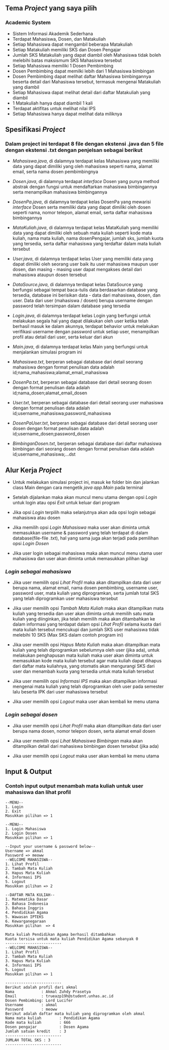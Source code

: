 ## Tema *Project* yang saya pilih
  
### Academic System

- Sistem Informasi Akademik Sederhana
- Terdapat Mahasiswa, Dosen, dan Matakuliah
- Setiap Mahasiswa dapat mengambil beberapa Matakuliah
- Setiap Matakuliah memiliki SKS dan Dosen Pengajar
- Jumlah SKS Matakuliah yang dapat diambil oleh Mahasiswa tidak boleh melebihi batas maksismum SKS Mahasiswa tersebut
- Setiap Mahasiswa memiliki 1 Dosen Pembimbing
- Dosen Pembimbing dapat memilki lebih dari 1 Mahasiswa bimbingan
- Dosen Pembimbing dapat melihat daftar Mahasiswa bimbingannya beserta detail dari Mahasiswa tersebut, termasuk mengenai Matakuliah yang diambil
- Setiap Mahasiswa dapat melihat detail dari daftar Matakuliah yang diambil
- 1 Matakuliah hanya dapat diambil 1 kali
- Terdapat aktifitas untuk melihat nilai IPS
- Setiap Mahasiswa hanya dapat melihat data miliknya

## Spesifikasi *Project*

### Dalam project ini terdapat 8 file dengan ekstensi .java dan 5 file dengan ekstensi .txt dengan penjelsan sebagai berikut

- *Mahasiswa.java*, di dalamnya terdapat kelas Mahasiswa yang memiliki data yang dapat dimiliki yang oleh mahasiswa seperti nama, alamat email, serta nama dosen pembimbingnya

- *Dosen.java*, di dalamnya terdapat *interface* Dosen yang punya method abstrak dengan fungsi untuk mendaftarkan mahasiswa bimbingannya serta menampilkan mahasiswa bimbingannya

- *DosenPa.java*, di dalamnya terdapat kelas DosenPa yang mewarisi *interface* Dosen serta memiliki data yang dapat dimiliki oleh dosen seperti nama, nomor telepon, alamat email, serta daftar mahasiswa bimbingannya

- *MataKuliah.java*, di dalamnya terdapat kelas MataKuliah yang memiliki data yang dapat dimiliki oleh sebuah mata kuliah seperti kode mata kuliah, nama mata kuliah, nama dosenPengajar, jumlah sks, jumlah kuota yang tersedia, serta daftar mahasiswa yang terdaftar dalam mata kuliah tersebut

- *User.java*, di dalamnya terdapat kelas User yang memiliki data yang dapat dimiliki oleh seorang user baik itu user mahasiswa maupun user dosen, dan masing - masing user dapat mengakses detail dari mahasiswa ataupun dosen tersebut

- *DataSource.java*, di dalamnya terdapat kelas DataSource yang berfungsi sebagai tempat baca-tulis data berdasarkan database yang tersedia, database ini berisikan data - data dari mahasiswa, dosen, dan user. Data dari user (mahasiswa / dosen) berupa username dengan password telah tersimpan dalam database yang tersedia

- *Login.java*, di dalamnya terdapat kelas Login yang berfungsi untuk melakukan segala hal yang dapat dilakukan oleh user ketika telah berhasil masuk ke dalam akunnya, terdapat behavior untuk melakukan verifikasi username dengan password untuk setiap user, menampilkan profil atau detail dari user, serta keluar dari akun

- *Main.java*, di dalamnya terdapat kelas Main yang berfungsi untuk menjalankan simulasi program ini

- *Mahasiswa.txt*, berperan sebagai database dari detail seorang mahasiswa dengan format penulisan data adalah id;nama_mahasiswa;alamat_email_mahasiswa

- *DosenPa.txt*, berperan sebagai database dari detail seorang dosen dengan format penulisan data adalah id;nama_dosen;alamat_email_dosen

- *User.txt*, berperan sebagai database dari detail seorang user mahasiswa dengan format penulisan data adalah id;username_mahasiswa;password_mahasiswa

- *DosenPaUser.txt*, berperan sebagai database dari detail seorang user dosen dengan format penulisan data adalah id;username_dosen;password_dosen

- *BimbinganDosen.txt*, berperan sebagai database dari daftar mahasiswa bimbingan dari seorang dosen dengan format penulisan data adalah id;username_mahasiswa;...dst

## Alur Kerja *Project*

- Untuk melakukan simulasi project ini, masuk ke folder bin dan jalankan class Main dengan cara mengetik *java app.Main* pada terminal

- Setelah dijalankan maka akan muncul menu utama dengan opsi *Login* untuk login atau opsi *Exit* untuk keluar dari program

- Jika opsi *Login* terpilih maka selanjutnya akan ada opsi login sebagai mahasiswa atau dosen

- Jika memilih opsi *Login Mahasiswa* maka user akan diminta untuk memasukkan username & password yang telah terdapat di dalam database(file-file .txt), hal yang sama juga akan terjadi pada pemilihan opsi *Login Dosen*

- Jika user login sebagai mahasiswa maka akan muncul menu utama user mahasiswa dan user akan diminta untuk memasukkan pilihan lagi

### *Login sebagai mahasiswa*

- Jika user memilih opsi *Lihat Profil* maka akan ditampilkan data dari user berupa nama, alamat email, nama dosen pembimbing, username user, password user, mata kuliah yang diprogramkan, serta jumlah total SKS yang telah diprogramkan user mahasiswa tersebut

- Jika user memilih opsi *Tambah Mata Kuliah* maka akan ditampilkan mata kuliah yang tersedia dan user akan diminta untuk memilih satu mata kuliah yang diinginkan, jika telah memilih maka akan ditambahkan ke dalam informasi yang terdapat dalam opsi *Lihat Profil* selama kuota dari mata kuliah tersebut mencukupi dan jumlah SKS user mahasiswa tidak melebihi 10 SKS (Max SKS dalam contoh program ini)

- Jika user memilih opsi *Hapus Mata Kuliah* maka akan ditampilkan mata kuliah yang telah diprogramkan sebelumnya oleh user (jika ada), untuk melakukan penghapusan mata kuliah maka user akan diminta untuk memasukkan kode mata kuliah tersebut agar mata kuliah dapat dihapus dari daftar mata kuliahnya, yang otomatis akan mengurangi SKS dari user dan menambah kuota yang tersedia untuk mata kuliah tersebut

- Jika user memilih opsi *Informasi IPS* maka akan ditampilkan informasi mengenai mata kuliah yang telah diprogramkan oleh user pada semester lalu beserta IPK dari user mahasiswa tersebut

- Jika user memilih opsi *Logout* maka user akan kembali ke menu utama

### *Login sebagai dosen*

- Jika user memilih opsi *Lihat Profil* maka akan ditampilkan data dari user berupa nama dosen, nomor telepon dosen, serta alamat email dosen

- Jika user memilih opsi *Lihat Mahasiswa Bimbingan* maka akan ditampilkan detail dari mahasiswa bimbingan dosen tersebut (jika ada)

- Jika user memilih opsi *Logout* maka user akan kembali ke menu utama

## Input & Output

### Contoh input output menambah mata kuliah untuk user mahasiswa dan lihat profil

```
--MENU--
1. Login
2. Exit
Masukkan pilihan => 1

--MENU--
1. Login Mahasiswa
2. Login Dosen
Masukkan pilihan => 1

--Input your username & password below--
Username => akmal
Password => meoww
--WELCOME MAHASISWA--
1. Lihat Profil
2. Tambah Mata Kuliah
3. Hapus Mata Kuliah
4. Informasi IPS
5. Logout
Masukkan pilihan => 2

--DAFTAR MATA KULIAH--
1. Matematika Dasar
2. Bahasa Indonesia
3. Bahasa Inggris
4. Pendidikan Agama
5. Wawasan IPTEKS
6. Kewarganegaraan
Masukkan pilihan  => 4

Mata kuliah Pendidikan Agama berhasil ditambahkan
Kuota tersisa untuk mata kuliah Pendidikan Agama sebanyak 0
-------------------------
--WELCOME MAHASISWA--
1. Lihat Profil
2. Tambah Mata Kuliah
3. Hapus Mata Kuliah
4. Informasi IPS
5. Logout
Masukkan pilihan => 1

-------------------------
Berikut adalah profil dari akmal
Nama            : Akmal Zuhdy Prasetya
Email           : trueazp19h@student.unhas.ac.id
Dosen Pembimbing: Lord Lucifer
Username        : akmal
Password        : meoww
Berikut adalah daftar mata kuliah yang diprogramkan oleh akmal
Nama mata kuliah        : Pendidikan Agama
Kode mata kuliah        : 666
Dosen pengajar          : Dosen Agama
Jumlah satuan kredit    : 3
-------------------------
JUMLAH TOTAL SKS : 3
-------------------------
```